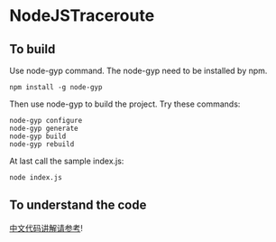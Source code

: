 # NodeJSTraceroute

## To build

Use node-gyp command.  The node-gyp need to be installed by npm.
```
npm install -g node-gyp
```
Then use node-gyp to build the project. Try these commands:
```
node-gyp configure
node-gyp generate
node-gyp build
node-gyp rebuild 
```
At last call the sample index.js:
```
node index.js
```

## To understand the code

[中文代码讲解请参考](http://blog.pprtc.com/)!

